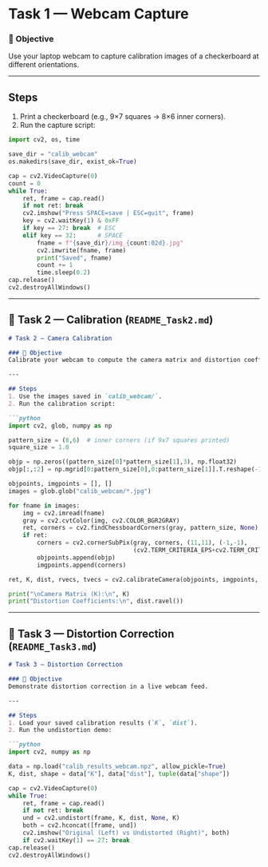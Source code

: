 # Task 1 — Webcam Capture

### 🎯 Objective
Use your laptop webcam to capture calibration images of a checkerboard at different orientations.

---

## Steps
1. Print a checkerboard (e.g., 9×7 squares → 8×6 inner corners).
2. Run the capture script:

```python
import cv2, os, time

save_dir = "calib_webcam"
os.makedirs(save_dir, exist_ok=True)

cap = cv2.VideoCapture(0)
count = 0
while True:
    ret, frame = cap.read()
    if not ret: break
    cv2.imshow("Press SPACE=save | ESC=quit", frame)
    key = cv2.waitKey(1) & 0xFF
    if key == 27: break  # ESC
    elif key == 32:      # SPACE
        fname = f"{save_dir}/img_{count:02d}.jpg"
        cv2.imwrite(fname, frame)
        print("Saved", fname)
        count += 1
        time.sleep(0.2)
cap.release()
cv2.destroyAllWindows()
```

---

## 📄 Task 2 — Calibration (`README_Task2.md`)

```markdown
# Task 2 — Camera Calibration

### 🎯 Objective
Calibrate your webcam to compute the camera matrix and distortion coefficients.

---

## Steps
1. Use the images saved in `calib_webcam/`.
2. Run the calibration script:

```python
import cv2, glob, numpy as np

pattern_size = (8,6)  # inner corners (if 9x7 squares printed)
square_size = 1.0

objp = np.zeros((pattern_size[0]*pattern_size[1],3), np.float32)
objp[:,:2] = np.mgrid[0:pattern_size[0],0:pattern_size[1]].T.reshape(-1,2) * square_size

objpoints, imgpoints = [], []
images = glob.glob("calib_webcam/*.jpg")

for fname in images:
    img = cv2.imread(fname)
    gray = cv2.cvtColor(img, cv2.COLOR_BGR2GRAY)
    ret, corners = cv2.findChessboardCorners(gray, pattern_size, None)
    if ret:
        corners = cv2.cornerSubPix(gray, corners, (11,11), (-1,-1),
                                   (cv2.TERM_CRITERIA_EPS+cv2.TERM_CRITERIA_MAX_ITER,30,0.001))
        objpoints.append(objp)
        imgpoints.append(corners)

ret, K, dist, rvecs, tvecs = cv2.calibrateCamera(objpoints, imgpoints, gray.shape[::-1], None, None)

print("\nCamera Matrix (K):\n", K)
print("Distortion Coefficients:\n", dist.ravel())
```

---

## 📄 Task 3 — Distortion Correction (`README_Task3.md`)

```markdown
# Task 3 — Distortion Correction

### 🎯 Objective
Demonstrate distortion correction in a live webcam feed.

---

## Steps
1. Load your saved calibration results (`K`, `dist`).
2. Run the undistortion demo:

```python
import cv2, numpy as np

data = np.load("calib_results_webcam.npz", allow_pickle=True)
K, dist, shape = data["K"], data["dist"], tuple(data["shape"])

cap = cv2.VideoCapture(0)
while True:
    ret, frame = cap.read()
    if not ret: break
    und = cv2.undistort(frame, K, dist, None, K)
    both = cv2.hconcat([frame, und])
    cv2.imshow("Original (Left) vs Undistorted (Right)", both)
    if cv2.waitKey(1) == 27: break
cap.release()
cv2.destroyAllWindows()
```
